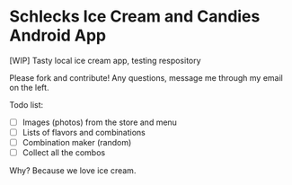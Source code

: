 # Schlecks Ice Cream and Candies Android App
[WIP] Tasty local ice cream app, testing respository

Please fork and contribute! Any questions, message me through my email on the left.

Todo list:
- [ ] Images (photos) from the store and menu
- [ ] Lists of flavors and combinations
- [ ] Combination maker (random)
- [ ] Collect all the combos

Why?
Because we love ice cream.

